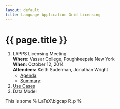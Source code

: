 ```yaml
---
layout: default
title: Language Application Grid Licensing
---
```


# {{ page.title }}

1. LAPPS Licensing Meeting<br/>
**Where:** Vassar College, Poughkeepsie New York<br/>
**When:** October 12, 2014<br/>
**Attendees:** Keith Suderman, Jonathan Wright
	* [Agenda](Meeting1-Agenda.html)
	* [Summary](Meeting1-Summary.html)
1. [Use Cases](UseCases.html)
1. Data Model

This is some % LaTeX\\bigcap R_p %
